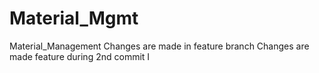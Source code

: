 # Material_Mgmt
Material_Management
Changes are made in feature branch
Changes are made feature during 2nd commit
I
